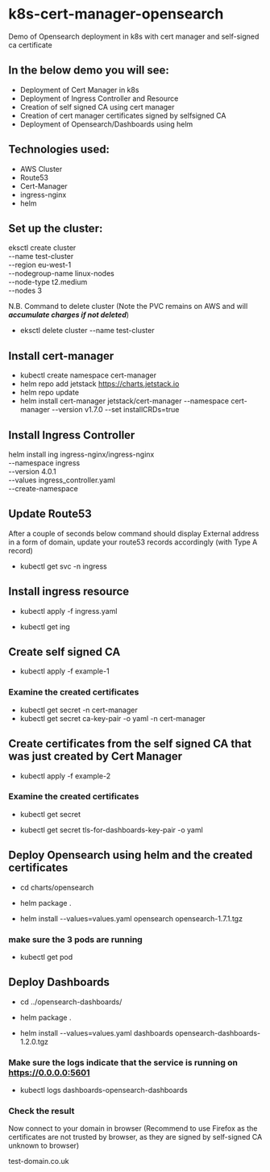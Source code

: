 # k8s-cert-manager-opensearch
Demo of Opensearch deployment in k8s with cert manager and self-signed ca certificate

## In the below demo you will see:
 - Deployment of Cert Manager in k8s
 - Deployment of Ingress Controller and Resource
 - Creation of self signed CA using cert manager
 - Creation of cert manager certificates signed by selfsigned CA
 - Deployment of Opensearch/Dashboards using helm

## Technologies used:
 - AWS Cluster
 - Route53
 - Cert-Manager
 - ingress-nginx
 - helm

## Set up the cluster:

eksctl create cluster \
--name test-cluster \
--region eu-west-1 \
--nodegroup-name linux-nodes \
--node-type t2.medium \
--nodes 3

N.B. Command to delete cluster (Note the PVC remains on AWS and will ***accumulate charges if not deleted***)
- eksctl delete cluster --name test-cluster


## Install cert-manager

 - kubectl create namespace cert-manager
 - helm repo add jetstack https://charts.jetstack.io
 - helm repo update
 - helm install cert-manager jetstack/cert-manager --namespace cert-manager --version v1.7.0 --set installCRDs=true

## Install Ingress Controller

helm install ing ingress-nginx/ingress-nginx \
  --namespace ingress \
  --version 4.0.1 \
  --values ingress_controller.yaml \
  --create-namespace



## Update Route53
After a couple of seconds below command should display External address in a form of domain, update your route53 records accordingly (with Type A record)

- kubectl get svc -n ingress


## Install ingress resource

- kubectl apply -f ingress.yaml

- kubectl get ing

## Create self signed CA

- kubectl apply -f example-1

### Examine the created certificates
- kubectl get secret -n cert-manager
- kubectl get secret ca-key-pair -o yaml -n cert-manager

## Create certificates from the self signed CA that was just created by Cert Manager

- kubectl apply -f example-2

### Examine the created certificates

- kubectl get secret

- kubectl get secret tls-for-dashboards-key-pair -o yaml

## Deploy Opensearch using helm and the created certificates 

- cd charts/opensearch

- helm package .

- helm install --values=values.yaml opensearch opensearch-1.7.1.tgz

### make sure the 3 pods are running

- kubectl get pod

## Deploy Dashboards

- cd ../opensearch-dashboards/

- helm package .

- helm install --values=values.yaml dashboards opensearch-dashboards-1.2.0.tgz

### Make sure the logs indicate that the service is running on https://0.0.0.0:5601

- kubectl logs dashboards-opensearch-dashboards

### Check the result
Now connect to your domain in browser (Recommend to use Firefox as the certificates are not trusted by browser, as they are signed by self-signed CA unknown to browser)

test-domain.co.uk
